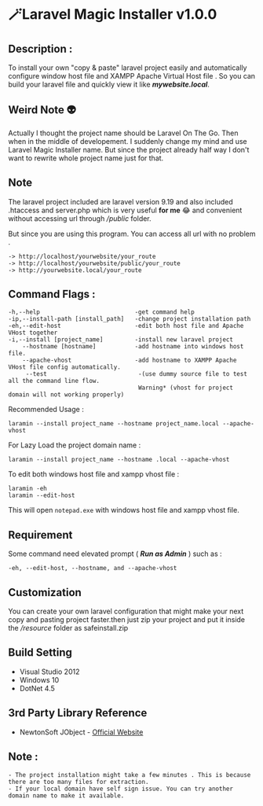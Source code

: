 
# 🪄Laravel Magic Installer v1.0.0

## Description : 
To install your own "copy & paste" laravel project easily and automatically configure window host file and XAMPP Apache Virtual Host file . So you can build your laravel file and quickly view it like *_**mywebsite.local**_*. 

## Weird Note 👽
Actually I thought the project name should be Laravel On The Go. Then when in the middle of developement. I suddenly change my mind and use Laravel Magic Installer name. But since the project already half way I don't want to rewrite whole project name just for that.

## Note
The laravel project included are laravel version 9.19 and also included .htaccess and server.php which is very useful **for me** 😂 and convenient without accessing url through */public* folder. 

But since you are using this program. You can access all url with no problem .

    -> http://localhost/yourwebsite/your_route
    -> http://localhost/yourwebsite/public/your_route
    -> http://yourwebsite.local/your_route
    
 
## Command Flags :

    -h,--help                           -get command help
    -ip,--install-path [install_path]   -change project installation path
    -eh,--edit-host                     -edit both host file and Apache VHost together
    -i,--install [project_name]         -install new laravel project
        --hostname [hostname]           -add hostname into windows host file.
        --apache-vhost                  -add hostname to XAMPP Apache VHost file config automatically.
         --test                          -(use dummy source file to test all the command line flow.
                                         Warning* (vhost for project domain will not working properly)

Recommended Usage :

    laramin --install project_name --hostname project_name.local --apache-vhost

For Lazy Load the project domain name :

    laramin --install project_name --hostname .local --apache-vhost

To edit both windows host file and xampp vhost file :

    laramin -eh
    laramin --edit-host
This will open `notepad.exe` with windows host file and xampp vhost file.

## Requirement
Some command need elevated prompt ( *_**Run as Admin**_* ) such as :

    -eh, --edit-host, --hostname, and --apache-vhost

## Customization
You can create your own laravel configuration that might make your next copy and pasting project faster.then just zip your project and put it inside the */resource* folder as safeinstall.zip

## Build Setting
- Visual Studio 2012
- Windows 10
- DotNet 4.5

## 3rd Party Library Reference
- NewtonSoft JObject -  [Official Website](https://www.newtonsoft.com/)

## Note :

    - The project installation might take a few minutes . This is because there are too many files for extraction.
    - If your local domain have self sign issue. You can try another domain name to make it available.
